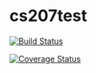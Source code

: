 
# cs207test

[![Build Status](https://travis-ci.org/haosutang/cs207test.svg?branch=master)](https://travis-ci.org/haosutang/cs207test)

[![Coverage Status](https://coveralls.io/repos/github/haosutang/cs207test/badge.svg?branch=master)](https://coveralls.io/github/haosutang/cs207test?branch=master)